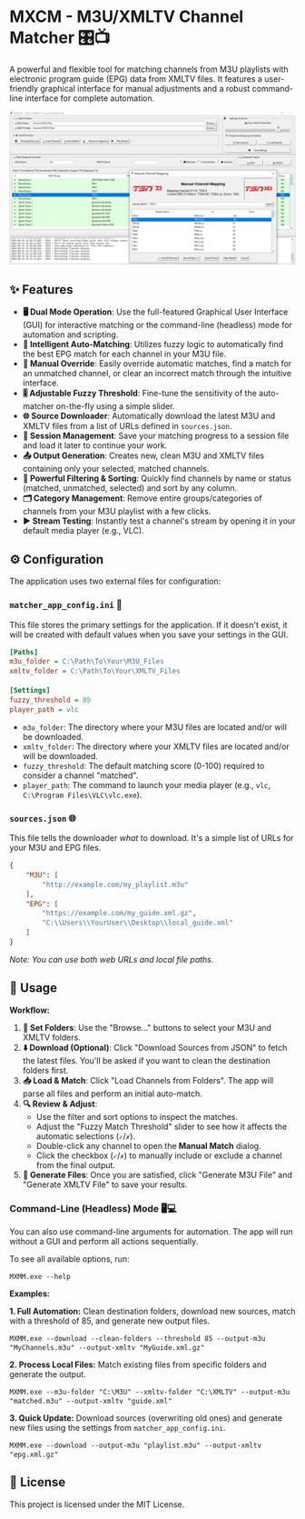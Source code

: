 # MXCM - M3U/XMLTV Channel Matcher 🎛️📺

A powerful and flexible tool for matching channels from M3U playlists with electronic program guide (EPG) data from XMLTV files. It features a user-friendly graphical interface for manual adjustments and a robust command-line interface for complete automation.


<p align="center">
<img src="./screenshot.png">
</p>

## ✨ Features

-   **🖥️ Dual Mode Operation**: Use the full-featured Graphical User Interface (GUI) for interactive matching or the command-line (headless) mode for automation and scripting.
-   **🤖 Intelligent Auto-Matching**: Utilizes fuzzy logic to automatically find the best EPG match for each channel in your M3U file.
-   **📝 Manual Override**: Easily override automatic matches, find a match for an unmatched channel, or clear an incorrect match through the intuitive interface.
-   **🎚️ Adjustable Fuzzy Threshold**: Fine-tune the sensitivity of the auto-matcher on-the-fly using a simple slider.
-   **🌐 Source Downloader**: Automatically download the latest M3U and XMLTV files from a list of URLs defined in `sources.json`.
-   **💾 Session Management**: Save your matching progress to a session file and load it later to continue your work.
-   **📤 Output Generation**: Creates new, clean M3U and XMLTV files containing only your selected, matched channels.
-   **🔎 Powerful Filtering & Sorting**: Quickly find channels by name or status (matched, unmatched, selected) and sort by any column.
-   **🗂️ Category Management**: Remove entire groups/categories of channels from your M3U playlist with a few clicks.
-   **▶️ Stream Testing**: Instantly test a channel's stream by opening it in your default media player (e.g., VLC).


## ⚙️ Configuration

The application uses two external files for configuration:

### `matcher_app_config.ini` 📝

This file stores the primary settings for the application. If it doesn't exist, it will be created with default values when you save your settings in the GUI.

```ini
[Paths]
m3u_folder = C:\Path\To\Your\M3U_Files
xmltv_folder = C:\Path\To\Your\XMLTV_Files

[Settings]
fuzzy_threshold = 85
player_path = vlc
```

-   `m3u_folder`: The directory where your M3U files are located and/or will be downloaded.
-   `xmltv_folder`: The directory where your XMLTV files are located and/or will be downloaded.
-   `fuzzy_threshold`: The default matching score (0-100) required to consider a channel "matched".
-   `player_path`: The command to launch your media player (e.g., `vlc`, `C:\Program Files\VLC\vlc.exe`).

### `sources.json` 🌐

This file tells the downloader *what* to download. It's a simple list of URLs for your M3U and EPG files.

```json
{
    "M3U": [
        "http://example.com/my_playlist.m3u"
    ],
    "EPG": [
        "https://example.com/my_guide.xml.gz",
        "C:\\Users\\YourUser\\Desktop\\local_guide.xml"
    ]
}
```
*Note: You can use both web URLs and local file paths.*

## 🏁 Usage

**Workflow:**
1.  **📂 Set Folders**: Use the "Browse..." buttons to select your M3U and XMLTV folders.
2.  **⬇️ Download (Optional)**: Click "Download Sources from JSON" to fetch the latest files. You'll be asked if you want to clean the destination folders first.
3.  **📥 Load & Match**: Click "Load Channels from Folders". The app will parse all files and perform an initial auto-match.
4.  **🔍 Review & Adjust**:
    -   Use the filter and sort options to inspect the matches.
    -   Adjust the "Fuzzy Match Threshold" slider to see how it affects the automatic selections (`✓`/`✗`).
    -   Double-click any channel to open the **Manual Match** dialog.
    -   Click the checkbox (`✓`/`✗`) to manually include or exclude a channel from the final output.
5.  **💾 Generate Files**: Once you are satisfied, click "Generate M3U File" and "Generate XMLTV File" to save your results.

### Command-Line (Headless) Mode 🖥️💻

You can also use command-line arguments for automation. The app will run without a GUI and perform all actions sequentially.

To see all available options, run:
```
MXMM.exe --help
```

**Examples:**

**1. Full Automation:** Clean destination folders, download new sources, match with a threshold of 85, and generate new output files.
```
MXMM.exe --download --clean-folders --threshold 85 --output-m3u "MyChannels.m3u" --output-xmltv "MyGuide.xml.gz"
```

**2. Process Local Files:** Match existing files from specific folders and generate the output.
```
MXMM.exe --m3u-folder "C:\M3U" --xmltv-folder "C:\XMLTV" --output-m3u "matched.m3u" --output-xmltv "guide.xml"
```

**3. Quick Update:** Download sources (overwriting old ones) and generate new files using the settings from `matcher_app_config.ini`.
```
MXMM.exe --download --output-m3u "playlist.m3u" --output-xmltv "epg.xml.gz"
```

## 📄 License

This project is licensed under the MIT License.
